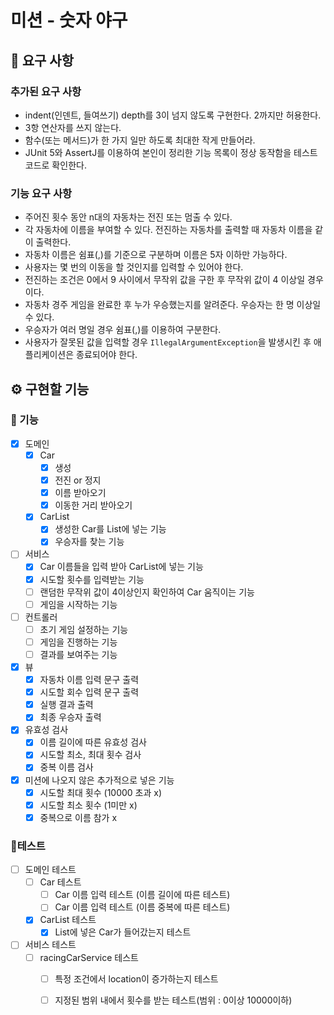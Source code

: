 
# 미션 - 숫자 야구
## 🎯 요구 사항
### 추가된 요구 사항
- indent(인덴트, 들여쓰기) depth를 3이 넘지 않도록 구현한다. 2까지만 허용한다.
- 3항 연산자를 쓰지 않는다.
- 함수(또는 메서드)가 한 가지 일만 하도록 최대한 작게 만들어라.
- JUnit 5와 AssertJ를 이용하여 본인이 정리한 기능 목록이 정상 동작함을 테스트 코드로 확인한다.

### 기능 요구 사항
- 주어진 횟수 동안 n대의 자동차는 전진 또는 멈출 수 있다.
- 각 자동차에 이름을 부여할 수 있다. 전진하는 자동차를 출력할 때 자동차 이름을 같이 출력한다.
- 자동차 이름은 쉼표(,)를 기준으로 구분하며 이름은 5자 이하만 가능하다.
- 사용자는 몇 번의 이동을 할 것인지를 입력할 수 있어야 한다.
- 전진하는 조건은 0에서 9 사이에서 무작위 값을 구한 후 무작위 값이 4 이상일 경우이다.
- 자동차 경주 게임을 완료한 후 누가 우승했는지를 알려준다. 우승자는 한 명 이상일 수 있다.
- 우승자가 여러 명일 경우 쉼표(,)를 이용하여 구분한다.
- 사용자가 잘못된 값을 입력할 경우 `IllegalArgumentException`을 발생시킨 후 애플리케이션은 종료되어야 한다.


## ⚙ 구현할 기능

### 🚀 기능
- [x] 도메인
  - [x] Car
    - [x] 생성
    - [x] 전진 or 정지
    - [x] 이름 받아오기
    - [x] 이동한 거리 받아오기
  - [x] CarList
    - [x] 생성한 Car를 List에 넣는 기능
    - [x] 우승자를 찾는 기능
- [ ] 서비스
  - [x] Car 이름들을 입력 받아 CarList에 넣는 기능
  - [x] 시도할 횟수를 입력받는 기능
  - [ ] 랜덤한 무작위 값이 4이상인지 확인하여 Car 움직이는 기능
  - [ ] 게임을 시작하는 기능
- [ ] 컨트롤러
  - [ ] 초기 게임 설정하는 기능
  - [ ] 게임을 진행하는 기능
  - [ ] 결과를 보여주는 기능
- [x] 뷰
  - [x] 자동차 이름 입력 문구 출력
  - [x] 시도할 회수 입력 문구 출력
  - [x] 실행 결과 출력
  - [x] 최종 우승자 출력
- [x] 유효성 검사
  - [x] 이름 길이에 따른 유효성 검사
  - [x] 시도할 최소, 최대 횟수 검사
  - [x] 중복 이름 검사

- [x] 미션에 나오지 않은 추가적으로 넣은 기능
  - [x] 시도할 최대 횟수 (10000 초과 x)
  - [x] 시도할 최소 횟수 (1미만 x)
  - [x] 중복으로 이름 참가 x

### 🎫테스트
- [ ] 도메인 테스트
  - [ ] Car 테스트
    - [ ] Car 이름 입력 테스트 (이름 길이에 따른 테스트)
    - [ ] Car 이름 입력 테스트 (이름 중복에 따른 테스트)
  - [x] CarList 테스트
    - [x] List에 넣은 Car가 들어갔는지 테스트
- [ ] 서비스 테스트
  - [ ] racingCarService 테스트
    - [ ] 특정 조건에서 location이 증가하는지 테스트
    - [ ] 지정된 범위 내에서 횟수를 받는 테스트(범위 : 0이상 10000이하)

